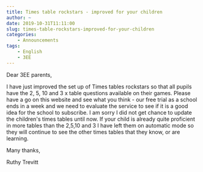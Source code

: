 ```yaml
---
title: Times table rockstars - improved for your children
author: ~
date: 2019-10-31T11:11:00
slug: times-table-rockstars-improved-for-your-children
categories:
    - Announcements
tags:
    - English
    - 3EE
---
```


Dear 3EE parents,

I have just improved the set up of Times tables rockstars so that all pupils have the 2, 5, 10 and 3 x table questions available on their games. Please have a go on this website and see what you think - our free trial as a school ends in a week and we need to evaluate the service to see if it is a good idea for the school to subscribe. I am sorry I did not get chance to update the children's times tables until now. If your child is already quite proficient in more tables than the 2,5,10 and 3 I have left them on automatic mode so they will continue to see the other times tables that they know, or are learning.

Many thanks,

Ruthy Trevitt

